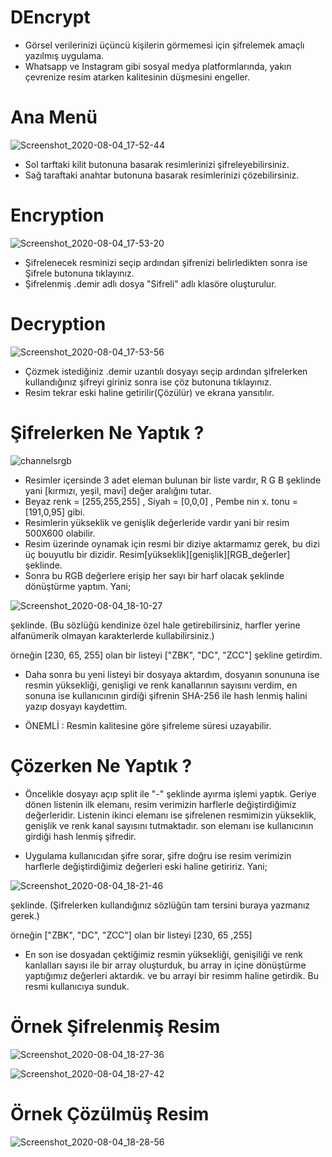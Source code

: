 # DEncrypt

* Görsel verilerinizi üçüncü kişilerin görmemesi için şifrelemek amaçlı yazılmış uygulama.
* Whatsapp ve Instagram gibi sosyal medya platformlarında, yakın çevrenize resim atarken kalitesinin düşmesini engeller.


# Ana Menü

![Screenshot_2020-08-04_17-52-44](https://user-images.githubusercontent.com/54184905/89309016-9659a400-d67b-11ea-986c-359554546aab.png)

* Sol tarftaki kilit butonuna basarak resimlerinizi şifreleyebilirsiniz.
* Sağ taraftaki anahtar butonuna basarak resimlerinizi çözebilirsiniz.


# Encryption

![Screenshot_2020-08-04_17-53-20](https://user-images.githubusercontent.com/54184905/89309018-978ad100-d67b-11ea-8dbd-51f15dc6bb97.png)

* Şifrelenecek resminizi seçip ardından şifrenizi belirledikten sonra ise Şifrele butonuna tıklayınız.
* Şifrelenmiş .demir adlı dosya "Sifreli" adlı klasöre oluşturulur.


# Decryption

![Screenshot_2020-08-04_17-53-56](https://user-images.githubusercontent.com/54184905/89309023-978ad100-d67b-11ea-80d8-894d20d496b9.png)

* Çözmek istediğiniz .demir uzantılı dosyayı seçip ardından şifrelerken kullandığınız şifreyi giriniz sonra ise çöz butonuna tıklayınız.
* Resim tekrar eski haline getirilir(Çözülür) ve ekrana yansıtılır.


# Şifrelerken Ne Yaptık ?

![channelsrgb](https://user-images.githubusercontent.com/54184905/89309831-99a15f80-d67c-11ea-926f-fd3d5bed69a9.gif)

* Resimler içersinde 3 adet eleman bulunan bir liste vardır, R G B şeklinde yani [kırmızı, yeşil, mavi] değer aralığını tutar.
* Beyaz renk = [255,255,255] , Siyah = [0,0,0] , Pembe nin x. tonu = [191,0,95] gibi.
* Resimlerin yükseklik ve genişlik değerleride vardır yani bir resim 500X600 olabilir.
* Resim üzerinde oynamak için resmi bir diziye aktarmamız gerek, bu dizi üç bouyutlu bir dizidir. Resim[yükseklik][genişlik][RGB_değerler] şeklinde.
* Sonra bu RGB değerlere erişip her sayı bir harf olacak şeklinde dönüştürme yaptım. Yani;

![Screenshot_2020-08-04_18-10-27](https://user-images.githubusercontent.com/54184905/89310864-f2252c80-d67d-11ea-93a9-63a370e59985.png) 

şeklinde. (Bu sözlüğü kendinize özel hale getirebilirsiniz, harfler yerine alfanümerik olmayan karakterlerde kullabilirsiniz.)

örneğin [230, 65, 255] olan bir listeyi ["ZBK", "DC", "ZCC"] şekline getirdim.

* Daha sonra bu yeni listeyi bir dosyaya aktardım, dosyanın sonununa ise resmin yüksekliği, genişligi ve renk kanallarının sayısını verdim, en sonuna ise kullanıcının girdiği şifrenin SHA-256 ile hash lenmiş halini yazıp dosyayı kaydettim.

* ÖNEMLİ : Resmin kalitesine göre şifreleme süresi uzayabilir.



# Çözerken Ne Yaptık ?

* Öncelikle dosyayı açıp split ile "-" şeklinde ayırma işlemi yaptık. Geriye dönen listenin ilk elemanı, resim verimizin harflerle değiştirdiğimiz değerleridir. Listenin ikinci elemanı ise şifrelenen resmimizin yükseklik, genişlik ve renk kanal sayısını tutmaktadır. son elemanı ise kullanıcının girdiği hash lenmiş şifredir.

* Uygulama kullanıcıdan şifre sorar, şifre doğru ise resim verimizin harflerle değiştirdiğimiz değerleri eski haline getiririz. Yani; 

![Screenshot_2020-08-04_18-21-46](https://user-images.githubusercontent.com/54184905/89312046-71ffc680-d67f-11ea-9527-54e9e7da9536.png) 

şeklinde. (Şifrelerken kullandığınız sözlüğün tam tersini buraya yazmanız gerek.)

örneğin ["ZBK", "DC", "ZCC"] olan bir listeyi [230, 65 ,255]

* En son ise dosyadan çektiğimiz resmin yüksekliği, genişiliği ve renk kanlalları sayısı ile bir array oluşturduk, bu array in  içine dönüştürme yaptığımız değerleri aktardık. ve bu arrayi bir resimm haline getirdik. Bu resmi kullanıcıya sunduk.


# Örnek Şifrelenmiş Resim

![Screenshot_2020-08-04_18-27-36](https://user-images.githubusercontent.com/54184905/89312853-6fea3780-d680-11ea-91a3-0d94d978aeb9.png)

![Screenshot_2020-08-04_18-27-42](https://user-images.githubusercontent.com/54184905/89312856-7082ce00-d680-11ea-93a9-24c1906ce5d4.png)


# Örnek Çözülmüş Resim

![Screenshot_2020-08-04_18-28-56](https://user-images.githubusercontent.com/54184905/89312858-7082ce00-d680-11ea-8fda-9c8fce258da9.png)
